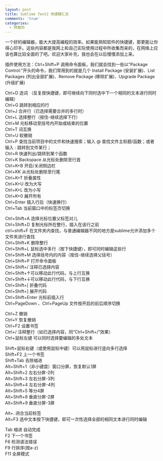 ```yaml
---
layout: post
title: Sublime Text2 快捷键汇总
comments: 'true'
categories:
  - 转载的
---
```

一个好的编辑器，能大大提高编程的效率。如果能熟知软件的快捷键，那更能让你得心印手。这些内容都是我网上和自己实际使用过程中所收集而来的，在网络上应该也算比较全面的了吧。欢迎大家补充，我也会在以后慢慢添加上来。

插件使用方法：Ctrl+Shift+P 调用命令面板，我们就会找到一些以“Package Control:”开头的命令，我们常用到的就是几个 Install Package (安装扩展)、List Packages (列出全部扩展)、Remove Package (移除扩展)、Upgrade Package (升级扩展)

Ctrl+D 选词 （反复按快捷键，即可继续向下同时选中下一个相同的文本进行同时编辑）  
Ctrl+G 跳转到相应的行  
Ctrl+J 合并行（已选择需要合并的多行时）  
Ctrl+L 选择整行（按住-继续选择下行）  
Ctrl+M 光标移动至括号内开始或结束的位置  
Ctrl+T 词互换  
Ctrl+U 软撤销  
Ctrl+P 查找当前项目中的文件和快速搜索；输入 @ 查找文件主标题/函数；或者输入 : 跳转到文件某行；  
Ctrl+R 快速列出/跳转到某个函数  
Ctrl+K Backspace 从光标处删除至行首  
Ctrl+K+B 开启/关闭侧边栏  
Ctrl+KK 从光标处删除至行尾  
Ctrl+K+T 折叠属性  
Ctrl+K+U 改为大写  
Ctrl+K+L 改为小写  
Ctrl+K+0 展开所有  
Ctrl+Enter 插入行后（快速换行）  
Ctrl+Tab 当前窗口中的标签页切换

Ctrl+Shift+A 选择光标位置父标签对儿  
Ctrl+Shift+D 复制光标所在整行，插入在该行之前  
ctrl+shift+F 在文件夹内查找，与普通编辑器不同的地方是sublime允许添加多个文件夹进行查找  
Ctrl+Shift+K 删除整行  
Ctrl+Shift+L 鼠标选中多行（按下快捷键），即可同时编辑这些行  
Ctrl+Shift+M 选择括号内的内容（按住-继续选择父括号）  
Ctrl+Shift+P 打开命令面板  
Ctrl+Shift+/ 注释已选择内容  
Ctrl+Shift+↑可以移动此行代码，与上行互换  
Ctrl+Shift+↓可以移动此行代码，与下行互换  
Ctrl+Shift+[ 折叠代码  
Ctrl+Shift+] 展开代码  
Ctrl+Shift+Enter 光标前插入行  
Ctrl+PageDown 、Ctrl+PageUp 文件按开启的前后顺序切换

Ctrl+Z 撤销  
Ctrl+Y 恢复撤销  
Ctrl+F2 设置书签  
Ctrl+/ 注释整行（如已选择内容，同“Ctrl+Shift+/”效果）  
Ctrl+鼠标左键 可以同时选择要编辑的多处文本

Shift+鼠标右键（或使用鼠标中键）可以用鼠标进行竖向多行选择  
Shift+F2 上一个书签  
Shift+Tab 去除缩进  
Alt+Shift+1（非小键盘）窗口分屏，恢复默认1屏  
Alt+Shift+2 左右分屏-2列  
Alt+Shift+3 左右分屏-3列  
Alt+Shift+4 左右分屏-4列  
Alt+Shift+5 等分4屏  
Alt+Shift+8 垂直分屏-2屏  
Alt+Shift+9 垂直分屏-3屏

Alt+. 闭合当前标签  
Alt+F3 选中文本按下快捷键，即可一次性选择全部的相同文本进行同时编辑

Tab 缩进 自动完成  
F2 下一个书签  
F6 检测语法错误  
F9 行排序(按a-z)  
F11 全屏模式